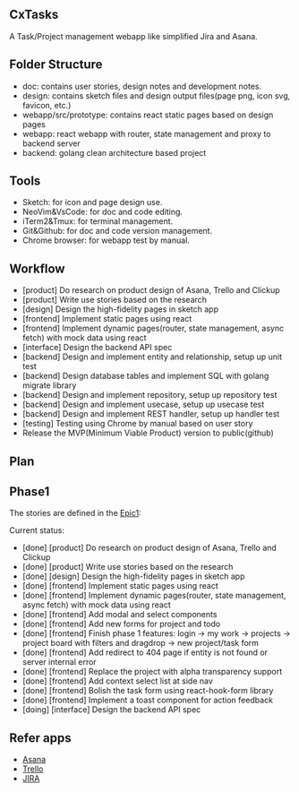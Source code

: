 ## CxTasks

A Task/Project management webapp like simplified Jira and Asana.

## Folder Structure

- doc: contains user stories, design notes and development notes.
- design: contains sketch files and design output files(page png, icon svg, favicon, etc.)
- webapp/src/prototype: contains react static pages based on design pages
- webapp: react webapp with router, state management and proxy to backend server
- backend: golang clean architecture based project

## Tools

- Sketch: for icon and page design use.
- NeoVim&VsCode: for doc and code editing.
- iTerm2&Tmux: for terminal management.
- Git&Github: for doc and code version management.
- Chrome browser: for webapp test by manual.

## Workflow

- [product] Do research on product design of Asana, Trello and Clickup
- [product] Write use stories based on the research
- [design] Design the high-fidelity pages in sketch app
- [frontend] Implement static pages using react
- [frontend] Implement dynamic pages(router, state management, async fetch) with mock data using react
- [interface] Design the backend API spec
- [backend] Design and implement entity and relationship, setup up unit test
- [backend] Design database tables and implement SQL with golang migrate library
- [backend] Design and implement repository, setup up repository test
- [backend] Design and implement usecase, setup up usecase test
- [backend] Design and implement REST handler, setup up handler test
- [testing] Testing using Chrome by manual based on user story
- Release the MVP(Minimum Viable Product) version to public(github)

## Plan

## Phase1

The stories are defined in the [Epic1](./doc/story/epic.md):

Current status:

- [done] [product] Do research on product design of Asana, Trello and Clickup
- [done] [product] Write use stories based on the research
- [done] [design] Design the high-fidelity pages in sketch app
- [done] [frontend] Implement static pages using react
- [done] [frontend] Implement dynamic pages(router, state management, async fetch) with mock data using react
- [done] [frontend] Add modal and select components
- [done] [frontend] Add new forms for project and todo
- [done] [frontend] Finish phase 1 features: login -> my work -> projects -> project board with filters and dragdrop -> new project/task form
- [done] [frontend] Add redirect to 404 page if entity is not found or server internal error
- [done] [frontend] Replace the project with alpha transparency support
- [done] [frontend] Add context select list at side nav
- [done] [frontend] Bolish the task form using react-hook-form library
- [done] [frontend] Implement a toast component for action feedback
- [doing] [interface] Design the backend API spec

## Refer apps

- [Asana](https://asana.com/)
- [Trello](https://trello.com/)
- [JIRA](https://www.atlassian.com/software/jira)
